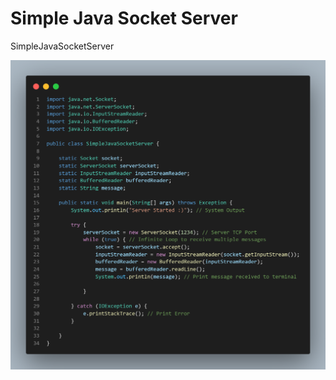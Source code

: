 # Simple Java Socket Server
SimpleJavaSocketServer

<img src="https://github.com/kyleprr/SimpleJavaSocketServer/raw/main/SimpleJavaSocketServer/ServerCode.png" width="850">
